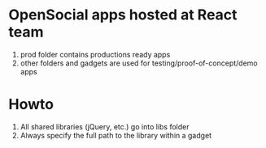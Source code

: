 OpenSocial apps hosted at React team
====================================

1. prod folder contains productions ready apps
2. other folders and gadgets are used for testing/proof-of-concept/demo apps

Howto
=====
1. All shared libraries (jQuery, etc.) go into libs folder
2. Always specify the full path to the library within a gadget
